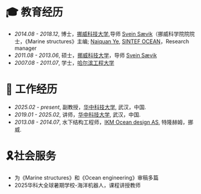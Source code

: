 # 🎓 教育经历
- *2014.08 - 2018.12*, 博士，[挪威科技大学](https://www.ntnu.edu),导师 [Svein Sævik](https://www.ntnu.edu/employees/svein.savik)（挪威科学院院院士，《Marine structures》主编;
[Naiquan Ye](https://www.sintef.no/en/all-employees/employee/naiquan.ye/), [SINTEF OCEAN](https://www.sintef.no/en/ocean/)，Research manager
- *2011.08 - 2013.06*, 硕士，[挪威科技大学](https://www.ntnu.edu)，导师 [Svein Sævik](https://www.ntnu.edu/employees/svein.savik)
- *2007.08 - 2011.07*, 学士，[哈尔滨工程大学](http://www.hrbeu.edu.cn)

# 💼 工作经历
- *2025.02 - present*, 副教授，[华中科技大学](https://hust.edu.cn/), 武汉，中国.
- *2019.01 - 2025.02*, 讲师，[华中科技大学](https://hust.edu.cn/), 武汉，中国.
- *2013.08 - 2014.07*, 水下结构工程师，[IKM Ocean design AS](https://www.ikm.com/ikm-ocean-design/), 特隆赫姆，挪威.

# 🎗️社会服务
- 为《Marine structures》和《Ocean engineering》审稿多篇
- 2025华科大全球暑期学校-海洋机器人，课程讲授教师
